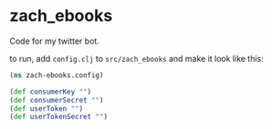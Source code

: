 # zach_ebooks

Code for my twitter bot.

to run, add `config.clj` to `src/zach_ebooks` and make it look like this:

```clj
(ns zach-ebooks.config)

(def consumerKey "")
(def consumerSecret "")
(def userToken "")
(def userTokenSecret "")
```


